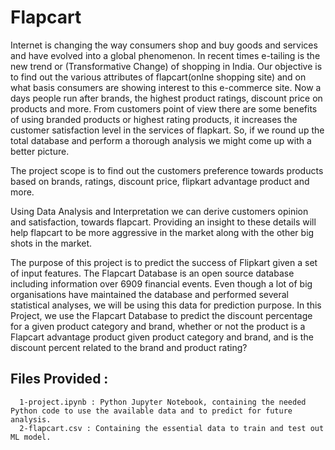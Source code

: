 # Flapcart
Internet is changing the way consumers shop and buy goods and services and have evolved into a global  phenomenon. In recent times e-tailing is the new trend or (Transformative Change) of shopping in India. Our objective is to find out the various attributes of flapcart(onlne shopping site)  and on what basis consumers are showing interest to this e-commerce site. Now a  days people run after brands, the highest product ratings, discount price on  products and more. From customers point of view there are some benefits of using branded products or highest rating products, it increases the customer satisfaction  level in the services of flapkart. So, if we round up the total database and perform a thorough analysis we might come up with a better picture.

The project scope is to find out the customers preference towards products based on brands, ratings, discount price, flipkart advantage product and more.

Using Data Analysis and Interpretation we can derive customers opinion and  satisfaction, towards flapcart. Providing an insight to these details will help flapcart  to be more aggressive in the market along with the other big shots in the market.

The purpose of this project is to predict the success of Flipkart given a set of input features. The Flapcart Database is an open source database including information over 6909 financial events. Even though a lot of big organisations have maintained the database and performed several statistical analyses, we will be using this data for prediction purpose. In this Project, we use the Flapcart Database to predict the discount percentage for a given product category and brand, whether or not the product is a Flapcart advantage product given product category and brand, and is the discount percent related to the brand and product rating?

## Files Provided : 
      1-project.ipynb : Python Jupyter Notebook, containing the needed Python code to use the available data and to predict for future analysis.
      2-flapcart.csv : Containing the essential data to train and test out ML model.

